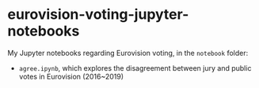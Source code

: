 # eurovision-voting-jupyter-notebooks
 My Jupyter notebooks regarding Eurovision voting, in the `notebook` folder:
 * `agree.ipynb`, which explores the disagreement between jury and public votes in Eurovision (2016~2019)
